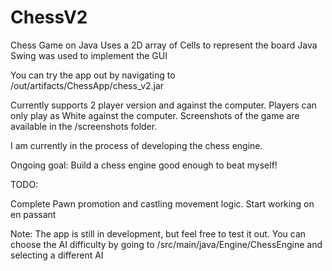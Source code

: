 # ChessV2
Chess Game on Java
Uses a 2D array of Cells to represent the board
Java Swing was used to implement the GUI


You can try the app out by navigating to /out/artifacts/ChessApp/chess_v2.jar


Currently supports 2 player version and against the computer.
Players can only play as White against the computer.
Screenshots of the game are available in the /screenshots folder.

I am currently in the process of developing the chess engine.

Ongoing goal: Build a chess engine good enough to beat myself!

TODO: 

Complete Pawn promotion and castling movement logic. 
Start working on en passant



Note: The app is still in development, but feel free to test it out.
You can choose the AI difficulty by going to /src/main/java/Engine/ChessEngine
and selecting a different AI